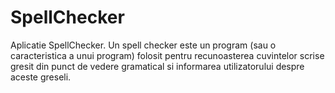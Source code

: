# SpellChecker
Aplicatie SpellChecker.
Un spell checker este un program (sau o caracteristica a unui program) folosit pentru recunoasterea cuvintelor scrise gresit din punct de vedere gramatical si informarea utilizatorului despre aceste greseli.
